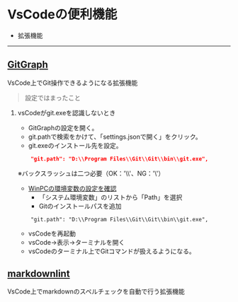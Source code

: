 
# VsCodeの便利機能

* 拡張機能

---

## [GitGraph](https://marketplace.visualstudio.com/items?itemName=mhutchie.git-graph)

VsCode上でGit操作できるようになる拡張機能

> 設定ではまったこと

1. vsCodeがgit.exeを認識しないとき

   * GitGraphの設定を開く。
   * git.pathで検索をかけて、「settings.jsonで開く」をクリック。
   * git.exeのインストール先を設定。

    ```settings.json
        "git.path": "D:\\Program Files\\Git\\Git\\bin\\git.exe",
    ```

    ※バックスラッシュは二つ必要（OK：'\\\\'、NG：'\\'）

    * [WinPCの環境変数の設定を確認](https://terakoya.sejuku.net/question/detail/35391)
      * 「システム環境変数」のリストから「Path」を選択
      * Gitのインストールパスを追加

    ```システム環境変数
        "git.path": "D:\\Program Files\\Git\\Git\\bin\\git.exe",
    ```

    * vsCodeを再起動
    * vsCode->表示->ターミナルを開く
    * vsCodeのターミナル上でGitコマンドが扱えるようになる。

## [markdownlint](https://marketplace.visualstudio.com/items?itemName=DavidAnson.vscode-markdownlint)

VsCode上でmarkdownのスペルチェックを自動で行う拡張機能
